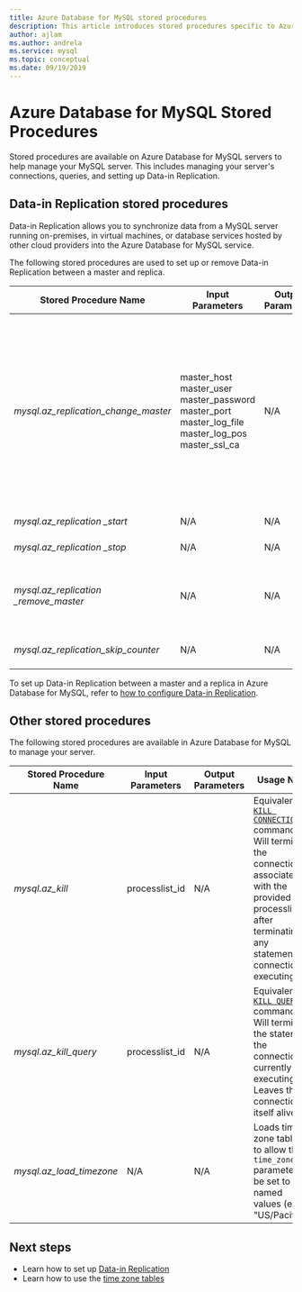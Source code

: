 ```yaml
---
title: Azure Database for MySQL stored procedures
description: This article introduces stored procedures specific to Azure Database for MySQL.
author: ajlam
ms.author: andrela
ms.service: mysql
ms.topic: conceptual
ms.date: 09/19/2019
---
```


# Azure Database for MySQL Stored Procedures

Stored procedures are available on Azure Database for MySQL servers to help manage your MySQL server. This includes managing your server's connections, queries, and setting up Data-in Replication.  

## Data-in Replication stored procedures

Data-in Replication allows you to synchronize data from a MySQL server running on-premises, in virtual machines, or database services hosted by other cloud providers into the Azure Database for MySQL service.

The following stored procedures are used to set up or remove Data-in Replication between a master and replica.

|**Stored Procedure Name**|**Input Parameters**|**Output Parameters**|**Usage Note**|
|-----|-----|-----|-----|
|*mysql.az_replication_change_master*|master_host<br/>master_user<br/>master_password<br/>master_port<br/>master_log_file<br/>master_log_pos<br/>master_ssl_ca|N/A|To transfer data with SSL mode, pass in the CA certificate’s context into the master_ssl_ca parameter. </br><br>To transfer data without SSL, pass in an empty string into the master_ssl_ca parameter.|
|*mysql.az_replication _start*|N/A|N/A|Starts replication.|
|*mysql.az_replication _stop*|N/A|N/A|Stops replication.|
|*mysql.az_replication _remove_master*|N/A|N/A|Removes the replication relationship between the master and replica.|
|*mysql.az_replication_skip_counter*|N/A|N/A|Skips one replication error.|

To set up Data-in Replication between a master and a replica in Azure Database for MySQL, refer to [how to configure Data-in Replication](howto-data-in-replication.md).

## Other stored procedures

The following stored procedures are available in Azure Database for MySQL to manage your server.

|**Stored Procedure Name**|**Input Parameters**|**Output Parameters**|**Usage Note**|
|-----|-----|-----|-----|
|*mysql.az_kill*|processlist_id|N/A|Equivalent to [`KILL CONNECTION`](https://dev.mysql.com/doc/refman/8.0/en/kill.html) command. Will terminate the connection associated with the provided processlist_id after terminating any statement the connection is executing.|
|*mysql.az_kill_query*|processlist_id|N/A|Equivalent to [`KILL QUERY`](https://dev.mysql.com/doc/refman/8.0/en/kill.html) command. Will terminate the statement the connection is currently executing. Leaves the connection itself alive.|
|*mysql.az_load_timezone*|N/A|N/A|Loads time zone tables to allow the `time_zone` parameter to be set to named values (ex. "US/Pacific").|

## Next steps
- Learn how to set up [Data-in Replication](howto-data-in-replication.md)
- Learn how to use the [time zone tables](howto-server-parameters.md#working-with-the-time-zone-parameter)